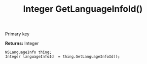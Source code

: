 ﻿---
uid: crmscript_ref_NSLanguageInfo_GetLanguageInfoId
title: Integer GetLanguageInfoId()
intellisense: NSLanguageInfo.GetLanguageInfoId
keywords: NSLanguageInfo, GetLanguageInfoId
so.topic: reference
---

Primary key

**Returns:** Integer


```crmscript
NSLanguageInfo thing;
Integer languageInfoId  = thing.GetLanguageInfoId();
```


